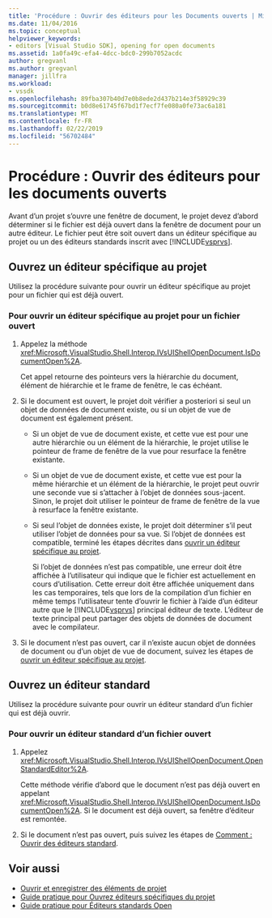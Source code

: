```yaml
---
title: 'Procédure : Ouvrir des éditeurs pour les Documents ouverts | Microsoft Docs'
ms.date: 11/04/2016
ms.topic: conceptual
helpviewer_keywords:
- editors [Visual Studio SDK], opening for open documents
ms.assetid: 1a0fa49c-efa4-4dcc-bdc0-299b7052acdc
author: gregvanl
ms.author: gregvanl
manager: jillfra
ms.workload:
- vssdk
ms.openlocfilehash: 89fba307b40d7e0b8ede2d437b214e3f58929c39
ms.sourcegitcommit: b0d8e61745f67bd1f7ecf7fe080a0fe73ac6a181
ms.translationtype: MT
ms.contentlocale: fr-FR
ms.lasthandoff: 02/22/2019
ms.locfileid: "56702484"
---
```

# <a name="how-to-open-editors-for-open-documents"></a>Procédure : Ouvrir des éditeurs pour les documents ouverts
Avant d’un projet s’ouvre une fenêtre de document, le projet devez d’abord déterminer si le fichier est déjà ouvert dans la fenêtre de document pour un autre éditeur. Le fichier peut être soit ouvert dans un éditeur spécifique au projet ou un des éditeurs standards inscrit avec [!INCLUDE[vsprvs](../code-quality/includes/vsprvs_md.md)].

## <a name="open-a-project-specific-editor"></a>Ouvrez un éditeur spécifique au projet
 Utilisez la procédure suivante pour ouvrir un éditeur spécifique au projet pour un fichier qui est déjà ouvert.

### <a name="to-open-a-project-specific-editor-for-an-open-file"></a>Pour ouvrir un éditeur spécifique au projet pour un fichier ouvert

1. Appelez la méthode <xref:Microsoft.VisualStudio.Shell.Interop.IVsUIShellOpenDocument.IsDocumentOpen%2A>.

    Cet appel retourne des pointeurs vers la hiérarchie du document, élément de hiérarchie et le frame de fenêtre, le cas échéant.

2. Si le document est ouvert, le projet doit vérifier a posteriori si seul un objet de données de document existe, ou si un objet de vue de document est également présent.

   - Si un objet de vue de document existe, et cette vue est pour une autre hiérarchie ou un élément de la hiérarchie, le projet utilise le pointeur de frame de fenêtre de la vue pour resurface la fenêtre existante.

   - Si un objet de vue de document existe, et cette vue est pour la même hiérarchie et un élément de la hiérarchie, le projet peut ouvrir une seconde vue si s’attacher à l’objet de données sous-jacent. Sinon, le projet doit utiliser le pointeur de frame de fenêtre de la vue à resurface la fenêtre existante.

   - Si seul l’objet de données existe, le projet doit déterminer s’il peut utiliser l’objet de données pour sa vue. Si l’objet de données est compatible, terminé les étapes décrites dans [ouvrir un éditeur spécifique au projet](../extensibility/how-to-open-project-specific-editors.md).

     Si l’objet de données n’est pas compatible, une erreur doit être affichée à l’utilisateur qui indique que le fichier est actuellement en cours d’utilisation. Cette erreur doit être affichée uniquement dans les cas temporaires, tels que lors de la compilation d’un fichier en même temps l’utilisateur tente d’ouvrir le fichier à l’aide d’un éditeur autre que le [!INCLUDE[vsprvs](../code-quality/includes/vsprvs_md.md)] principal éditeur de texte. L’éditeur de texte principal peut partager des objets de données de document avec le compilateur.

3. Si le document n’est pas ouvert, car il n’existe aucun objet de données de document ou d’un objet de vue de document, suivez les étapes de [ouvrir un éditeur spécifique au projet](../extensibility/how-to-open-project-specific-editors.md).

## <a name="open-a-standard-editor"></a>Ouvrez un éditeur standard
 Utilisez la procédure suivante pour ouvrir un éditeur standard d’un fichier qui est déjà ouvrir.

### <a name="to-open-a-standard-editor-for-an-open-file"></a>Pour ouvrir un éditeur standard d’un fichier ouvert

1.  Appelez <xref:Microsoft.VisualStudio.Shell.Interop.IVsUIShellOpenDocument.OpenStandardEditor%2A>.

     Cette méthode vérifie d’abord que le document n’est pas déjà ouvert en appelant <xref:Microsoft.VisualStudio.Shell.Interop.IVsUIShellOpenDocument.IsDocumentOpen%2A>. Si le document est déjà ouvert, sa fenêtre d’éditeur est remontée.

2.  Si le document n’est pas ouvert, puis suivez les étapes de [Comment : Ouvrir des éditeurs standard](../extensibility/how-to-open-standard-editors.md).

## <a name="see-also"></a>Voir aussi
- [Ouvrir et enregistrer des éléments de projet](../extensibility/internals/opening-and-saving-project-items.md)
- [Guide pratique pour Ouvrez éditeurs spécifiques du projet](../extensibility/how-to-open-project-specific-editors.md)
- [Guide pratique pour Éditeurs standards Open](../extensibility/how-to-open-standard-editors.md)

